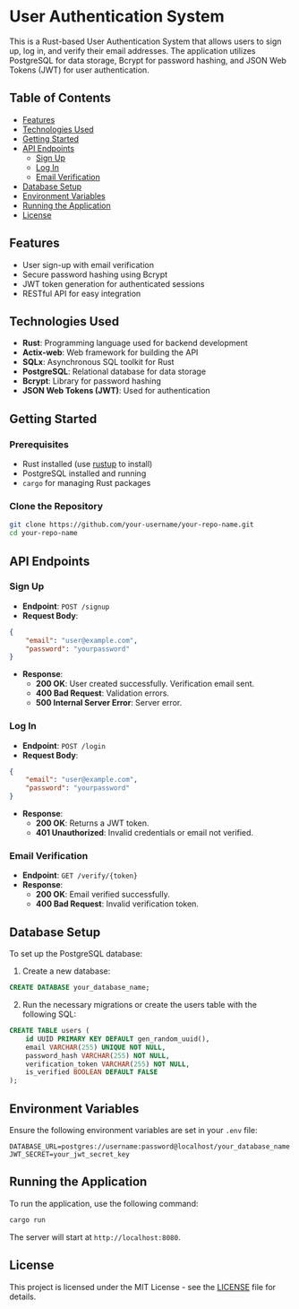 # User Authentication System

This is a Rust-based User Authentication System that allows users to sign up, log in, and verify their email addresses. The application utilizes PostgreSQL for data storage, Bcrypt for password hashing, and JSON Web Tokens (JWT) for user authentication.

## Table of Contents

- [Features](#features)
- [Technologies Used](#technologies-used)
- [Getting Started](#getting-started)
- [API Endpoints](#api-endpoints)
  - [Sign Up](#sign-up)
  - [Log In](#log-in)
  - [Email Verification](#email-verification)
- [Database Setup](#database-setup)
- [Environment Variables](#environment-variables)
- [Running the Application](#running-the-application)
- [License](#license)

## Features

- User sign-up with email verification
- Secure password hashing using Bcrypt
- JWT token generation for authenticated sessions
- RESTful API for easy integration

## Technologies Used

- **Rust**: Programming language used for backend development
- **Actix-web**: Web framework for building the API
- **SQLx**: Asynchronous SQL toolkit for Rust
- **PostgreSQL**: Relational database for data storage
- **Bcrypt**: Library for password hashing
- **JSON Web Tokens (JWT)**: Used for authentication

## Getting Started

### Prerequisites

- Rust installed (use [rustup](https://rustup.rs/) to install)
- PostgreSQL installed and running
- `cargo` for managing Rust packages

### Clone the Repository

```bash
git clone https://github.com/your-username/your-repo-name.git
cd your-repo-name
```

## API Endpoints

### Sign Up

- **Endpoint**: `POST /signup`
- **Request Body**: 
```json
{
    "email": "user@example.com",
    "password": "yourpassword"
}
```
- **Response**: 
  - **200 OK**: User created successfully. Verification email sent.
  - **400 Bad Request**: Validation errors.
  - **500 Internal Server Error**: Server error.

### Log In

- **Endpoint**: `POST /login`
- **Request Body**:
```json
{
    "email": "user@example.com",
    "password": "yourpassword"
}
```
- **Response**: 
  - **200 OK**: Returns a JWT token.
  - **401 Unauthorized**: Invalid credentials or email not verified.
  
### Email Verification

- **Endpoint**: `GET /verify/{token}`
- **Response**: 
  - **200 OK**: Email verified successfully.
  - **400 Bad Request**: Invalid verification token.

## Database Setup

To set up the PostgreSQL database:

1. Create a new database:

```sql
CREATE DATABASE your_database_name;
```

2. Run the necessary migrations or create the users table with the following SQL:

```sql
CREATE TABLE users (
    id UUID PRIMARY KEY DEFAULT gen_random_uuid(),
    email VARCHAR(255) UNIQUE NOT NULL,
    password_hash VARCHAR(255) NOT NULL,
    verification_token VARCHAR(255) NOT NULL,
    is_verified BOOLEAN DEFAULT FALSE
);
```

## Environment Variables

Ensure the following environment variables are set in your `.env` file:

```plaintext
DATABASE_URL=postgres://username:password@localhost/your_database_name
JWT_SECRET=your_jwt_secret_key
```

## Running the Application

To run the application, use the following command:

```bash
cargo run
```

The server will start at `http://localhost:8080`.

## License

This project is licensed under the MIT License - see the [LICENSE](LICENSE) file for details.

